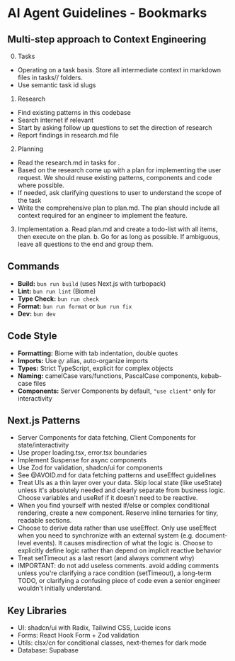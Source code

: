 # AI Agent Guidelines - Bookmarks

## Multi-step approach to Context Engineering

0. Tasks

- Operating on a task basis. Store all intermediate context in markdown files in
  tasks/<task-id>/ folders.
- Use semantic task id slugs

1. Research

- Find existing patterns in this codebase
- Search internet if relevant
- Start by asking follow up questions to set the direction of research
- Report findings in research.md file

2. Planning

- Read the research.md in tasks for <task-id>.
- Based on the research come up with a plan for implementing the user request.
  We should reuse existing patterns, components and code where possible.
- If needed, ask clarifying questions to user to understand the scope of the
  task
- Write the comprehensive plan to plan.md. The plan should include all context
  required for an engineer to implement the feature.

3. Implementation a. Read plan.md and create a todo-list with all items, then
   execute on the plan. b. Go for as long as possible. If ambiguous, leave all
   questions to the end and group them.

## Commands

- **Build:** `bun run build` (uses Next.js with turbopack)
- **Lint:** `bun run lint` (Biome)
- **Type Check:** `bun run check`
- **Format:** `bun run format` or `bun run fix`
- **Dev:** `bun dev`

## Code Style

- **Formatting:** Biome with tab indentation, double quotes
- **Imports:** Use `@/` alias, auto-organize imports
- **Types:** Strict TypeScript, explicit for complex objects
- **Naming:** camelCase vars/functions, PascalCase components, kebab-case files
- **Components:** Server Components by default, `"use client"` only for
  interactivity

## Next.js Patterns

- Server Components for data fetching, Client Components for state/interactivity
- Use proper loading.tsx, error.tsx boundaries
- Implement Suspense for async components
- Use Zod for validation, shadcn/ui for components
- See @AVOID.md for data fetching patterns and useEffect guidelines
- Treat UIs as a thin layer over your data. Skip local state (like useState)
  unless it's absolutely needed and clearly separate from business logic. Choose
  variables and useRef if it doesn't need to be reactive.
- When you find yourself with nested if/else or complex conditional rendering,
  create a new component. Reserve inline ternaries for tiny, readable sections.
- Choose to derive data rather than use useEffect. Only use useEffect when you
  need to synchronize with an external system (e.g. document-level events). It
  causes misdirection of what the logic is. Choose to explicitly define
  logic rather than depend on implicit reactive behavior
- Treat setTimeout as a last resort (and always comment why)
- IMPORTANT: do not add useless comments. avoid adding comments unless you're
  clarifying a race condition (setTimeout), a long-term TODO, or clarifying a
  confusing piece of code even a senior engineer wouldn't initially understand.

## Key Libraries

- UI: shadcn/ui with Radix, Tailwind CSS, Lucide icons
- Forms: React Hook Form + Zod validation
- Utils: clsx/cn for conditional classes, next-themes for dark mode
- Database: Supabase
